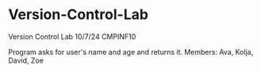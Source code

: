# Version-Control-Lab
Version Control Lab 10/7/24 CMPINF10

Program asks for user's name and age and returns it. 
Members: Ava, Kolja, David, Zoe
